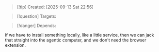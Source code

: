 
>[!tip] Created: [2025-09-13 Sat 22:56]

>[!question] Targets: 

>[!danger] Depends: 

if we have to install something locally, like a little service, then we can jack that straight into the agentic computer, and we don't need the browser extension.